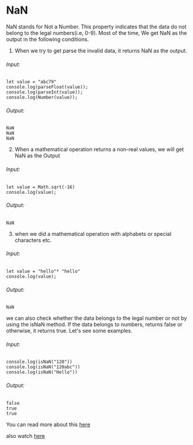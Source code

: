 # NaN 

NaN stands for Not a Number. This property indicates that the data do not belong to the legal numbers(i.e, 0-9). 
Most of the time, We get NaN as the output in the following conditions.
	
1) When we try to get parse the invalid data, it returns NaN as the output.

  ###### Input:
  ```
  let value = "abc79"
  console.log(parseFloat(value));
  console.log(parseInt(value));
  console.log(Number(value));
  ```

  ###### Output:
  ```
  NaN
  NaN
  NaN
  ```

2) When a mathematical operation returns a non-real values, we will get NaN as the Output
     	
###### Input:
```
let value = Math.sqrt(-16)
console.log(value);
```	    
###### Output:
```
NaN
```

3)  when we did a mathematical operation with alphabets or special characters etc.
	
###### Input:
```
let value = "hello"* "hello"
console.log(value);
```
###### Output:
```
NaN
```
		
we can also check whether the data belongs to the legal number or not by using the isNaN method. If the data belongs to numbers, returns false or otherwise, it returns true. Let's see some examples. 
	
###### Input:
```
console.log(isNaN("120"))
console.log(isNaN("120abc"))
console.log(isNaN("Hello"))
```
###### Output:
```
false
true
true
```

You can read more about this [here](https://developer.mozilla.org/en-US/docs/Web/JavaScript/Reference/Global_Objects/NaN) 

also watch [here](https://youtu.be/0ZiltZDg9Gg)
	
